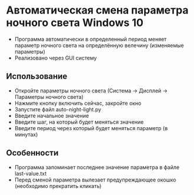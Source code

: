 # Автоматическая смена параметра ночного света Windows 10 
- Программа автоматически в определенный период меняет параметр ночного света на определённую велечину (изменяемые параметры)
- Реализовано через GUI систему
## Использование
- Откройте параметры ночного света (Система -> Дисплей -> Параметры ночного света)
- Нажмите кнопку включить сейчас, закройте окно
- Запустите файл auto-night-light.py
- Введите начальное значение
- Введите шаг, на который будет меняться значение
- Введите период через который будет меняться параметр (в минутах)

## Особенности
- Программа запоминает последнее значение параметра в файле last-value.txt
- Перед сменой параметра вылезает предупреждающее окошко (необходимо прекратить кликать)
